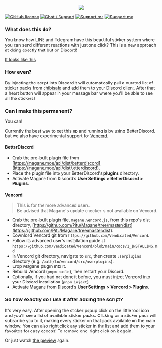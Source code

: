 <div align="center">
	<img src="https://chibisafe.moe/88r6gPQS.png" />
</div>

[![GitHub license](https://img.shields.io/badge/license-MIT-blue.svg?style=flat-square)](https://raw.githubusercontent.com/kanadeko/Kuro/master/LICENSE)
[![Chat / Support](https://img.shields.io/badge/Chat%20%2F%20Support-discord-7289DA.svg?style=flat-square)](https://discord.gg/5g6vgwn)
[![Support me](https://img.shields.io/endpoint.svg?url=https%3A%2F%2Fshieldsio-patreon.herokuapp.com%2Fpitu&style=flat-square)](https://www.patreon.com/pitu)
[![Support me](https://img.shields.io/badge/Support-Buy%20me%20a%20coffee-yellow.svg?style=flat-square)](https://www.buymeacoffee.com/kana)

### What does this do?

You know how LINE and Telegram have this beautiful sticker system where you can send different reactions with just one click? This is a new approach at doing exactly that but on Discord!

[It looks like this](https://chibisafe.moe/owdxQF9m.mp4)

### How even?

By injecting the script into Discord it will automatically pull a curated list of sticker packs from [chibisafe](https://chibisafe.moe) and add them to your Discord client. After that a heart button will appear in your message bar where you'll be able to see all the stickers!


### Can I make this permanent?

You can!

Currently the best way to get this up and running is by using [BetterDiscord](https://github.com/rauenzi/BetterDiscordApp/releases), but we also have experimental support for [Vencord](https://vencord.dev/).

#### BetterDiscord

- Grab the pre-built plugin file from [https://magane.moe/api/dist/betterdiscord](https://magane.moe/api/dist/.etterdiscord).
- Place the plugin file into your BetterDiscord's **plugins** directory.
- Activate Magane from Discord's **User Settings > BetterDiscord > Plugins**.

#### Vencord

> This is for the more advanced users.  
> Be advised that Magane's update checker is not available on Vencord.

- Grab the pre-built plugin file, `magane.vencord.js`, from this repo's dist directory, [https://github.com/Pitu/Magane/tree/master/dist](https://github.com/Pitu/Magane/tree/master/dist).
- Download Vencord git from `https://github.com/Vendicated/Vencord`.
- Follow its advanced user's installation guide at `https://github.com/Vendicated/Vencord/blob/main/docs/1_INSTALLING.md`.
- In Vencord git directory, navigate to `src`, then create `userplugins` directory (e.g. `/path/to/vencord/src/userplugins`).
- Drop Magane plugin into it.
- Rebuild Vencord (`pnpm build`), then restart your Discord.
- Optionally, if you had not done it before, you must inject Vencord into your Discord installation (`pnpm inject`).
- Activate Magane from Discord's **User Settings > Vencord > Plugins**.

### So how exactly do I use it after adding the script?

It's very easy.
After opening the sticker popup click on the little tool icon and you'll see a list of available sticker packs. Clicking on a sticker pack will subscribe you to it, making every sticker on that pack available on the main window. You can also right click any sticker in the list and add them to your favorites for easy access! To remove one, right click on it again.

Or just watch [the preview](https://chibisafe.moe/owdxQF9m.mp4) again.
